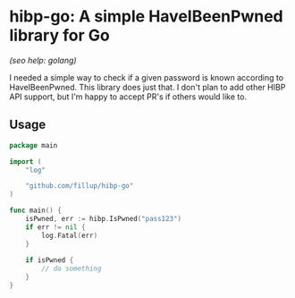 # hibp-go: A simple HaveIBeenPwned library for Go
_(seo help: golang)_

I needed a simple way to check if a given password is known according to 
HaveIBeenPwned. This library does just that. I don't plan to add other HIBP
API support, but I'm happy to accept PR's if others would like to. 

## Usage

```go
package main

import (
    "log"

    "github.com/fillup/hibp-go"
)

func main() {
    isPwned, err := hibp.IsPwned("pass123")
    if err != nil {
        log.Fatal(err) 
    }
    
    if isPwned {
        // do something
    }
}
```
